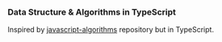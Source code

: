 ### Data Structure &amp; Algorithms in TypeScript
Inspired by [javascript-algorithms](https://github.com/trekhleb/javascript-algorithms) repository but in TypeScript. 

